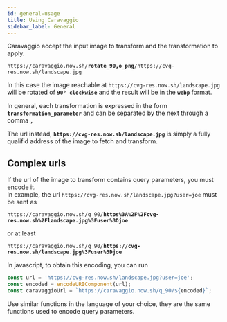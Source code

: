 ```yaml
---
id: general-usage
title: Using Caravaggio
sidebar_label: General
---
```


Caravaggio accept the input image to transform and the transformation to apply.

<pre><code class="hljs css html" data-preview data-previewimage="https://cvg-res.now.sh/landscape.jpg">https://caravaggio.now.sh/<strong>rotate_90,o_png</strong>/https://cvg-res.now.sh/landscape.jpg</code></pre>

In this case the image reachable at `https://cvg-res.now.sh/landscape.jpg` will be rotated of **`90° clockwise`** and the result will be in the **`webp`** format.

In general, each transformation is expressed in the form **`transformation_parameter`** and can be separated
by the next through a comma **`,`**

The url instead, **`https://cvg-res.now.sh/landscape.jpg`** is simply a fully qualifid address of the image to fetch and transform.

## Complex urls

If the url of the image to transform contains query parameters, you must encode it.    
In example, the url `https://cvg-res.now.sh/landscape.jpg?user=joe` must be sent as

<pre><code class="hljs css html">https://caravaggio.now.sh/q_90/<strong>https%3A%2F%2Fcvg-res.now.sh%2Flandscape.jpg%3Fuser%3Djoe</strong></code></pre>

or at least

<pre><code class="hljs css html">https://caravaggio.now.sh/q_90/<strong>https://cvg-res.now.sh/landscape.jpg%3Fuser%3Djoe</strong></code></pre>

In javascript, to obtain this encoding, you can run

```js
const url = 'https://cvg-res.now.sh/landscape.jpg?user=joe';
const encoded = encodeURIComponent(url);
const caravaggioUrl = `https://caravaggio.now.sh/q_90/${encoded}`;
```

Use similar functions in the language of your choice, they are the same functions used to encode query parameters.
